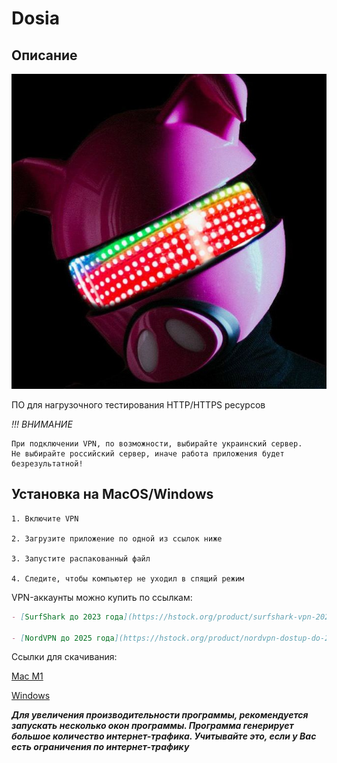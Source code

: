 # Dosia

## Описание

![Image](./dddosia.jpg)

ПО для нагрузочного тестирования HTTP/HTTPS ресурсов


_!!! ВНИМАНИЕ_

    При подключении VPN, по возможности, выбирайте украинский сервер. 
    Не выбирайте российский сервер, иначе работа приложения будет безрезультатной!


## Установка на MacOS/Windows
```shell
1. Включите VPN

2. Загрузите приложение по одной из ссылок ниже
 
3. Запустите распакованный файл

4. Следите, чтобы компьютер не уходил в спящий режим
```

VPN-аккаунты можно купить по ссылкам:
```markdown
- [SurfShark до 2023 года](https://hstock.org/product/surfshark-vpn-2023-37f2761d)

- [NordVPN до 2025 года](https://hstock.org/product/nordvpn-dostup-do-2025g-garantiya-eec92f68)
```

Ссылки для скачивания:

[Mac M1](https://github.com/dddosia/dddosia.github.io/raw/main/dosia-mac-M1.zip)

[Windows](https://github.com/dddosia/dddosia.github.io/raw/main/windows-x64.zip)

***Для увеличения производительности программы, рекомендуется запускать несколько окон программы.
Программа генерирует большое количество интернет-трафика.
Учитывайте это, если у Вас есть ограничения по интернет-трафику***
